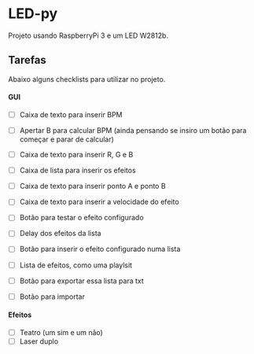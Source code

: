 # LED-py
Projeto usando RaspberryPi 3 e um LED W2812b.

## Tarefas
Abaixo alguns checklists para utilizar no projeto.

#### GUI
- [ ] Caixa de texto para inserir BPM
- [ ] Apertar B para calcular BPM
(ainda pensando se insiro um botão para começar e parar de calcular)
- [ ] Caixa de texto para inserir R, G e B
- [ ] Caixa de lista para inserir os efeitos
- [ ] Caixa de texto para inserir ponto A e ponto B
- [ ] Caixa de texto para inserir a velocidade do efeito
- [ ] Botão para testar o efeito configurado
- [ ] Delay dos efeitos da lista
- [ ] Botão para inserir o efeito configurado numa lista
- [ ] Lista de efeitos, como uma playlsit
- [ ] Botão para exportar essa lista para txt
- [ ] Botão para importar


#### Efeitos
- [ ] Teatro (um sim e um não)
- [ ] Laser duplo
